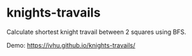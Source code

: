 # knights-travails

Calculate shortest knight travail between 2 squares using BFS.

Demo: https://ivhu.github.io/knights-travails/
